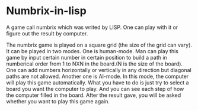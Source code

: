 Numbrix-in-lisp
===============

A game call numbrix which was writed by LISP. One can play with it or figure out the result by computer.

The numbrix game is played on a square grid (the size of the grid can vary). It can be played in two modes. One is human-mode. Man can play this game by input certain number in certain position to build a path in numberical order from 1 to NXN in the board.(N is the size of the board). One can add numbers horizontally or vertically in any direction but diagonal paths are not allowed. Another one is AI-mode. In this mode, the computer will play this game automatically. What you have to do is just try to select a board you want the computer to play. And you can see each step of how the computer filled in the board. After the result gave, you will be asked whether you want to play this game again.
